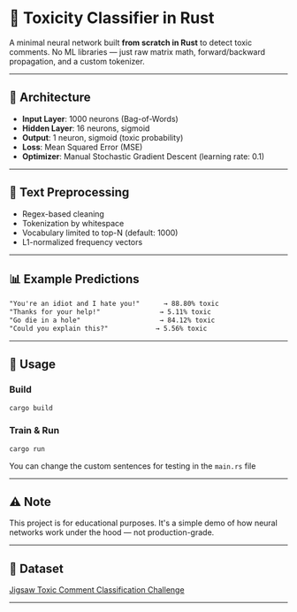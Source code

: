 # 💬 Toxicity Classifier in Rust

A minimal neural network built **from scratch in Rust** to detect toxic comments. No ML libraries — just raw matrix math, forward/backward propagation, and a custom tokenizer.

---

## 🧠 Architecture

- **Input Layer**: 1000 neurons (Bag-of-Words)
- **Hidden Layer**: 16 neurons, sigmoid
- **Output**: 1 neuron, sigmoid (toxic probability)
- **Loss**: Mean Squared Error (MSE)
- **Optimizer**: Manual Stochastic Gradient Descent (learning rate: 0.1)

---

## 🧹 Text Preprocessing

- Regex-based cleaning
- Tokenization by whitespace
- Vocabulary limited to top-N (default: 1000)
- L1-normalized frequency vectors

---

## 📊 Example Predictions

```txt
"You're an idiot and I hate you!"      → 88.80% toxic
"Thanks for your help!"               → 5.11% toxic
"Go die in a hole"                    → 84.12% toxic
"Could you explain this?"            → 5.56% toxic
```

---

## 🚀 Usage

### Build

```bash
cargo build
```

### Train & Run

```bash
cargo run
```

You can change the custom sentences for testing in the `main.rs` file

---

## ⚠️ Note

This project is for educational purposes. It's a simple demo of how neural networks work under the hood — not production-grade.

---

## 📄 Dataset

[Jigsaw Toxic Comment Classification Challenge](https://www.kaggle.com/competitions/jigsaw-toxic-comment-classification-challenge/data)

---
